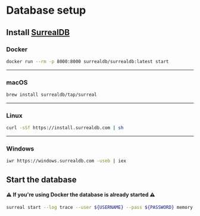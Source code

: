 # Database setup

## Install [SurrealDB](https://surrealdb.com/)

### Docker
```sh
docker run --rm -p 8000:8000 surrealdb/surrealdb:latest start
```
---
### macOS
```sh
brew install surrealdb/tap/surreal
```
---
### Linux
```sh
curl -sSf https://install.surrealdb.com | sh
```
---
### Windows
```bash
iwr https://windows.surrealdb.com -useb | iex
```

## Start the database

#### ⚠️ If you're using Docker the database is already started ⚠️ 

```sh
surreal start --log trace --user ${USERNAME} --pass ${PASSWORD} memory
```
